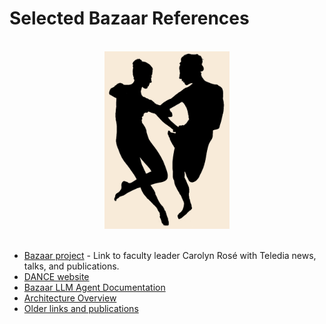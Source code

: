 # Selected Bazaar References

<br>

<div style="text-align: center;">
  <img src="assets/Teledia.png" alt="Description" style="width:200px;" />
</div>

<br>

- [Bazaar project](https://hcii.cmu.edu/project/bazaar) - Link to faculty leader Carolyn Rosé with Teledia news, talks, and publications.
- [DANCE website](http://dance.cs.cmu.edu/resources/)
- [Bazaar LLM Agent Documentation](https://github.com/DANCEcollaborative/bazaar/blob/main/doc/Bazaar%20LLM%20Agent%20Documentation.md)
- [Architecture Overview](http://ankara.lti.cs.cmu.edu/bazaar/Bazaar%20Overview.pdf)
- [Older links and publications](http://ankara.lti.cs.cmu.edu/bazaar/)